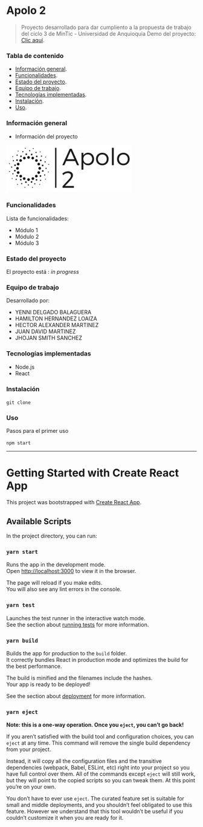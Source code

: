 # Apolo 2
> Proyecto desarrollado para dar cumpliento a la propuesta de trabajo del ciclo 3 de MinTic - Universidad de Anquioquia
> Demo del proyecto:  [Clic aquí](https://www.figma.com/file/eQpbHYfsfTrXeVpBFhk8O3/apolo2_template?node-id=0%3A1). <!-- Enlace a proyecto -->

### Tabla de contenido
* [Información general](#informacion-general).
* [Funcionalidades](#funcionalidades).
* [Estado del proyecto](#estado-del-proyecto).
* [Equipo de trabajo](#equipo-de-trabajo).
* [Tecnologías implementadas](#tecnologias-implementadas).
* [Instalación](#instalacion).
* [Uso](#uso).


### Información general
- Información del proyecto

![Example screenshot](./apolo_logo.png)

### Funcionalidades
Lista de funcionalidades:
- Módulo 1
- Módulo 2
- Módulo 3

### Estado del proyecto
El proyecto está : _in progress_ <!-- / _complete_ /-->

### Equipo de trabajo
Desarrollado por:
- YENNI DELGADO BALAGUERA
- HAMILTON HERNANDEZ LOAIZA
- HECTOR ALEXANDER MARTINEZ
- JUAN DAVID MARTINEZ
- JHOJAN SMITH SANCHEZ

### Tecnologías implementadas
- Node.js
- React

### Instalación
`git clone`

### Uso
Pasos para el primer uso

`npm start`


----------------------------------------
# Getting Started with Create React App

This project was bootstrapped with [Create React App](https://github.com/facebook/create-react-app).

## Available Scripts

In the project directory, you can run:

### `yarn start`

Runs the app in the development mode.\
Open [http://localhost:3000](http://localhost:3000) to view it in the browser.

The page will reload if you make edits.\
You will also see any lint errors in the console.

### `yarn test`

Launches the test runner in the interactive watch mode.\
See the section about [running tests](https://facebook.github.io/create-react-app/docs/running-tests) for more information.

### `yarn build`

Builds the app for production to the `build` folder.\
It correctly bundles React in production mode and optimizes the build for the best performance.

The build is minified and the filenames include the hashes.\
Your app is ready to be deployed!

See the section about [deployment](https://facebook.github.io/create-react-app/docs/deployment) for more information.

### `yarn eject`

**Note: this is a one-way operation. Once you `eject`, you can’t go back!**

If you aren’t satisfied with the build tool and configuration choices, you can `eject` at any time. This command will remove the single build dependency from your project.

Instead, it will copy all the configuration files and the transitive dependencies (webpack, Babel, ESLint, etc) right into your project so you have full control over them. All of the commands except `eject` will still work, but they will point to the copied scripts so you can tweak them. At this point you’re on your own.

You don’t have to ever use `eject`. The curated feature set is suitable for small and middle deployments, and you shouldn’t feel obligated to use this feature. However we understand that this tool wouldn’t be useful if you couldn’t customize it when you are ready for it.


